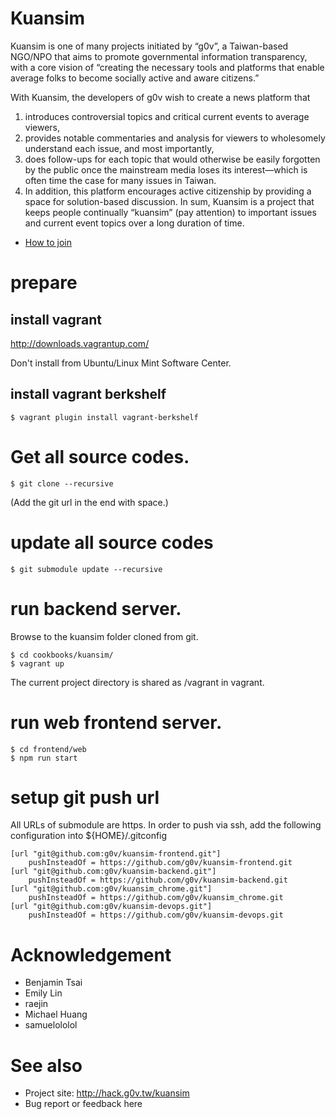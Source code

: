 # Kuansim

Kuansim is one of many projects initiated by “g0v”, a Taiwan-based NGO/NPO that aims to promote governmental information transparency, with a core vision of “creating the necessary tools and platforms that enable average folks to become socially active and aware citizens.”

With Kuansim, the developers of g0v wish to create a news platform that

1. introduces controversial topics and critical current events to average viewers,
1. provides notable commentaries and analysis for viewers to wholesomely understand each issue, and most importantly,
1. does follow-ups for each topic that would otherwise be easily forgotten by the public once the mainstream media loses its interest—which is often time the case for many issues in Taiwan.
1. In addition, this platform encourages active citizenship by providing a space for solution-based discussion. In sum, Kuansim is a project that keeps people continually “kuansim” (pay attention) to important issues and current event topics over a long duration of time.

- [How to join](https://g0v.hackpad.com/--1OaXIxVVPSd)

# prepare 

## install vagrant

http://downloads.vagrantup.com/

Don't install from Ubuntu/Linux Mint Software Center.

## install vagrant berkshelf

```
$ vagrant plugin install vagrant-berkshelf
```

# Get all source codes.

```
$ git clone --recursive
```
(Add the git url in the end with space.)

# update all source codes

```
$ git submodule update --recursive
```

# run backend server.

Browse to the kuansim folder cloned from git.

```
$ cd cookbooks/kuansim/
$ vagrant up
```
The current project directory is shared as /vagrant in vagrant.

# run web frontend server.

```
$ cd frontend/web
$ npm run start
```

# setup git push url
All URLs of submodule are https. In order to push via ssh, add the following
configuration into ${HOME}/.gitconfig
```
[url "git@github.com:g0v/kuansim-frontend.git"]
    pushInsteadOf = https://github.com/g0v/kuansim-frontend.git
[url "git@github.com:g0v/kuansim-backend.git"]
    pushInsteadOf = https://github.com/g0v/kuansim-backend.git
[url "git@github.com:g0v/kuansim_chrome.git"]
    pushInsteadOf = https://github.com/g0v/kuansim_chrome.git
[url "git@github.com:g0v/kuansim-devops.git"]
    pushInsteadOf = https://github.com/g0v/kuansim-devops.git
```

# Acknowledgement

- Benjamin Tsai 
- Emily Lin
- raejin
- Michael Huang
- samuelololol

# See also

- Project site: http://hack.g0v.tw/kuansim
- Bug report or feedback here
